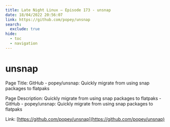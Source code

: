 ```yaml
---
title: Late Night Linux – Episode 173 - unsnap
date: 18/04/2022 20:56:07
link: https://github.com/popey/unsnap
search:
  exclude: true
hide:
  - toc
  - navigation
---
```


# unsnap

Page Title: GitHub - popey/unsnap: Quickly migrate from using snap packages to flatpaks

Page Description: Quickly migrate from using snap packages to flatpaks - GitHub - popey/unsnap: Quickly migrate from using snap packages to flatpaks 

Link: [https://github.com/popey/unsnap](https://github.com/popey/unsnap)